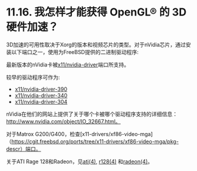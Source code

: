 # 11.16. 我怎样才能获得 OpenGL® 的 3D 硬件加速？

3D加速的可用性取决于Xorg的版本和视频芯片的类型。对于nVidia芯片，通过安装以下端口之一，使用为FreeBSD提供的二进制驱动程序:

最新版本的nVidia卡被[x11/nvidia-driver](https://cgit.freebsd.org/ports/tree/x11/nvidia-driver/pkg-descr)端口所支持。

较早的驱动程序可作为:

- [x11/nvidia-driver-390](https://cgit.freebsd.org/ports/tree/x11/nvidia-driver-390/pkg-descr)
- [x11/nvidia-driver-340](https://cgit.freebsd.org/ports/tree/x11/nvidia-driver-340/pkg-descr)
- [x11/nvidia-driver-304](https://cgit.freebsd.org/ports/tree/x11/nvidia-driver-304/pkg-descr)

nVidia在他们的网站上提供了关于哪个卡被哪个驱动程序支持的详细信息：http://www.nvidia.com/object/IO_32667.html。

对于Matrox G200/G400，检查[x11-drivers/xf86-video-mga]（https://cgit.freebsd.org/ports/tree/x11-drivers/xf86-video-mga/pkg-descr）端口。

关于ATI Rage 128和Radeon，见[ati(4)](https://www.freebsd.org/cgi/man.cgi?query=ati&sektion=4&format=html), [r128(4)](https://www.freebsd.org/cgi/man.cgi?query=r128&sektion=4&format=html) 和[radeon(4)](https://www.freebsd.org/cgi/man.cgi?query=radeon&sektion=4&format=html)。
